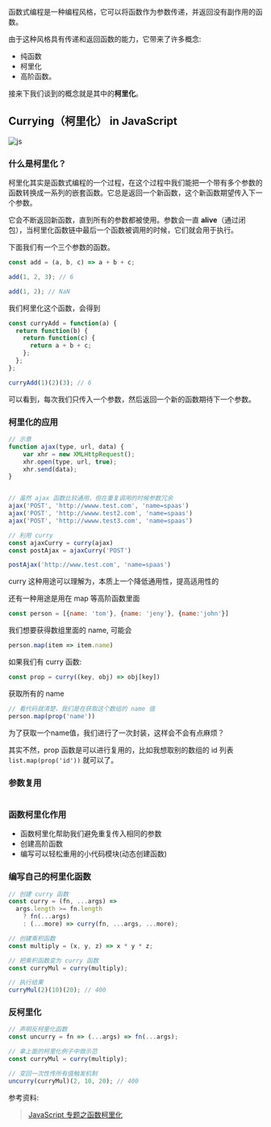 函数式编程是一种编程风格，它可以将函数作为参数传递，并返回没有副作用的函数。

由于这种风格具有传递和返回函数的能力，它带来了许多概念:

- 纯函数
- 柯里化
- 高阶函数。

接来下我们谈到的概念就是其中的**柯里化**。

## Currying（柯里化） in JavaScript

![js](https://cdn-images-1.medium.com/max/1600/1*RZ5E9_cqR-mG6yXmfEYDFQ.png)

### 什么是柯里化？

柯里化其实是函数式编程的一个过程，在这个过程中我们能把一个带有多个参数的函数转换成一系列的嵌套函数。它总是返回一个新函数，这个新函数期望传入下一个参数。

它会不断返回新函数，直到所有的参数都被使用。参数会一直 **alive**（通过闭包），当柯里化函数链中最后一个函数被调用的时候，它们就会用于执行。

下面我们有一个三个参数的函数。

```js
const add = (a, b, c) => a + b + c;

add(1, 2, 3); // 6

add(1, 2); // NaN
```

我们柯里化这个函数，会得到
```js
const curryAdd = function(a) {
  return function(b) {
    return function(c) {
      return a + b + c;
    };
  };
};

curryAdd(1)(2)(3); // 6
```

可以看到，每次我们只传入一个参数，然后返回一个新的函数期待下一个参数。

### 柯里化的应用

```js
// 示意
function ajax(type, url, data) {
    var xhr = new XMLHttpRequest();
    xhr.open(type, url, true);
    xhr.send(data);
}


// 虽然 ajax 函数比较通用，但在重复调用的时候参数冗余
ajax('POST', 'http://wwww.test.com', 'name=spaas')
ajax('POST', 'http://wwww.test2.com', 'name=spaas')
ajax('POST', 'http://wwww.test3.com', 'name=spaas')

// 利用 curry
const ajaxCurry = curry(ajax)
const postAjax = ajaxCurry('POST')

postAjax('http://www.test.com', 'name=spaas')
```

curry 这种用途可以理解为，本质上一个降低通用性，提高适用性的


还有一种用途是用在 map 等高阶函数里面

```js
const person = [{name: 'tom'}, {name: 'jeny'}, {name:'john'}]
```

我们想要获得数组里面的 name, 可能会
```js
person.map(item => item.name)
```

如果我们有 curry 函数:
```js
const prop = curry((key, obj) => obj[key])
```

获取所有的 name
```js
// 看代码就清楚，我们是在获取这个数组的 name 值
person.map(prop('name'))
```

为了获取一个name值，我们进行了一次封装，这样会不会有点麻烦？

其实不然，prop 函数是可以进行复用的，比如我想取别的数组的 id 列表 `list.map(prop('id'))` 就可以了。

### 参数复用
```js
```


### 函数柯里化作用

- 函数柯里化帮助我们避免重复传入相同的参数
- 创建高阶函数
- 编写可以轻松重用的小代码模块(动态创建函数)

### 编写自己的柯里化函数

```js
// 创建 curry 函数
const curry = (fn, ...args) =>
  args.length >= fn.length
    ? fn(...args)
    : (...more) => curry(fn, ...args, ...more);

// 创建乘积函数
const multiply = (x, y, z) => x * y * z;

// 把乘积函数变为 curry 函数
const curryMul = curry(multiply);

// 执行结果
curryMul(2)(10)(20); // 400
```

### 反柯里化

```js
// 声明反柯里化函数
const uncurry = fn => (...args) => fn(...args);

// 拿上面的柯里化例子中做示范
const curryMul = curry(multiply);

// 变回一次性传所有值触发机制
uncurry(curryMul)(2, 10, 20); // 400
```


参考资料:
> [JavaScript 专题之函数柯里化](https://juejin.im/post/598d0b7ff265da3e1727c491)